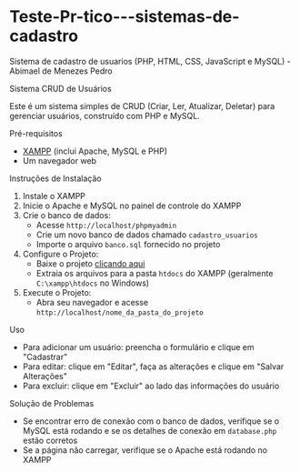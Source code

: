 # Teste-Pr-tico---sistemas-de-cadastro
Sistema de cadastro de usuarios (PHP, HTML, CSS, JavaScript e MySQL) - Abimael de Menezes Pedro



Sistema CRUD de Usuários

Este é um sistema simples de CRUD (Criar, Ler, Atualizar, Deletar) para gerenciar usuários, construído com PHP e MySQL.

 Pré-requisitos

- [XAMPP](https://www.apachefriends.org/pt_br/index.html) (inclui Apache, MySQL e PHP)  
- Um navegador web  

Instruções de Instalação  

1. Instale o XAMPP  
2. Inicie o Apache e MySQL no painel de controle do XAMPP  
3. Crie o banco de dados:  
   - Acesse `http://localhost/phpmyadmin`  
   - Crie um novo banco de dados chamado `cadastro_usuarios`  
   - Importe o arquivo `banco.sql` fornecido no projeto  
4. Configure o Projeto:  
   - Baixe o projeto [clicando aqui](https://example.com/download/projeto.zip)  
   - Extraia os arquivos para a pasta `htdocs` do XAMPP (geralmente `C:\xampp\htdocs` no Windows)  
5. Execute o Projeto:  
   - Abra seu navegador e acesse `http://localhost/nome_da_pasta_do_projeto`  

 Uso  

- Para adicionar um usuário: preencha o formulário e clique em "Cadastrar"  
- Para editar: clique em "Editar", faça as alterações e clique em "Salvar Alterações"  
- Para excluir: clique em "Excluir" ao lado das informações do usuário  

 Solução de Problemas  

- Se encontrar erro de conexão com o banco de dados, verifique se o MySQL está rodando e se os detalhes de conexão em `database.php` estão corretos  
- Se a página não carregar, verifique se o Apache está rodando no XAMPP  
